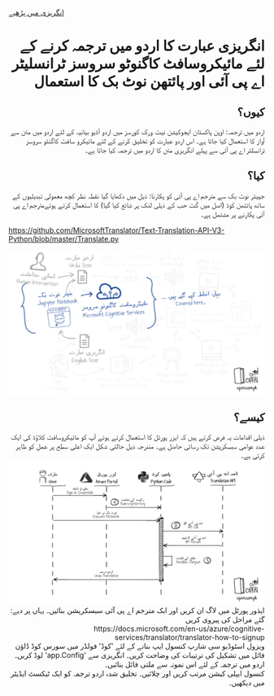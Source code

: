[انگریزی میں پڑھیے](README.md)
<br />
<h1 align="right">انگریزی عبارت کا اردو میں ترجمہ کرنے کے لئے مائیکروسافٹ کاگنوٹو سروسز ٹرانسلیٹر اے پی آئی اور پائتھن نوٹ بک کا استعمال</h1>
<h2 align="right">کیوں؟</h2>
<p align="right">
اردو میں ترجمہ: اوپن پاکستان ایجوکیشن نیٹ ورک کورسز میں اردو آڈیو بیانیہ کے لئے اردو میں متن سے آواز کا استعمال کیا جاتا ہے۔ اس اردو عبارت کو تخلیق کرنے کے لئے مائیکرو سافٹ کاگنٹو سروسز ٹرانسلٹر اے پی آئی سے پہلے انگریزی متن کا اردو میں ترجمہ کیا جاتا ہے۔ 
</p>
<h2 align="right">کیا؟</h2>
<p align="right">
جپیٹر نوٹ بک سے مترجم اے پی آئی کو پکارنا: ذیل میں دکھایا گیا نقطہ نظر کچھ معمولی تبدیلیوں کے ساتھ پائتھن کوڈ (اصل میں گٹ حب کے ذیلی لنک پر شائع کیا گیا) کا استعمال کرتے ہوئےمترجم اے پی آئی پکارنے پر مشتمل ہے۔ 

https://github.com/MicrosoftTranslator/Text-Translation-API-V3-Python/blob/master/Translate.py
</p>
<a target="_blank" rel="noopener noreferrer" href="../files/Translate-Python.png"><img src="../files/Translate-Python.png" alt="Translate Workflow" style="max-width:100%;"></a>
<h2 align="right">کیسے؟</h2>
<p align="right">
ذیلی اقدامات یہ فرض کرتے ہیں کہ ایزر پورٹل کا استعمال کرتے ہوئے آپ کو مائیکروسافٹ کلاؤڈ کی ایک عدد عوامی سبسکرپشن تک رسائی حاصل ہے۔ مندرجہ ذیل حالتی شکل ایک اعلی سطح پر عمل کو ظاہر کرتی ہے۔
<br />
<a target="_blank" rel="noopener noreferrer" href="../files/Translate-STD.png"><img src="../files/Translate-STD.png" alt="State Diagram" style="max-width:100%;"></a>
 <br />
:ایذور پورٹل میں لاگ ان کریں اور ایک مترجم اے پی آئی سبسکرپشن بنائیں۔ یہاں پر دیے گئے مراحل کی پیروی کریں
<br />
https://docs.microsoft.com/en-us/azure/cognitive-services/translator/translator-how-to-signup
<br />
ویزول اسٹوڈیو سی شارپ کنسول ایپ بنانے کے لئے 'کوڈ' فولڈر میں سورس کوڈ ڈاؤن لوڈ کریں۔  
'app.Config' فائل میں تشکیل کی ترتیبات کی وضاحت کریں۔
انگریزی سے اردو میں ترجمہ کے لئے اس نمونہ سے ملتی فائل بنائیں۔ 
<br />
کنسول ایپلی کیشن مرتب کریں اور چلائیں۔
تخلیق شدہ اردو ترجمہ کو ایک ٹیکسٹ ایڈیٹر میں دیکھیں۔ 
</p>
